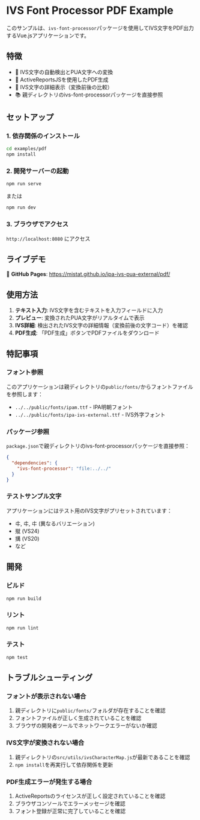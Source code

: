 # IVS Font Processor PDF Example

このサンプルは、`ivs-font-processor`パッケージを使用してIVS文字をPDF出力するVue.jsアプリケーションです。

## 特徴

- 🔄 IVS文字の自動検出とPUA文字への変換
- 📄 ActiveReportsJSを使用したPDF生成
- 🎨 IVS文字の詳細表示（変換前後の比較）
- 📚 親ディレクトリのivs-font-processorパッケージを直接参照

## セットアップ

### 1. 依存関係のインストール

```bash
cd examples/pdf
npm install
```

### 2. 開発サーバーの起動

```bash
npm run serve
```

または

```bash
npm run dev
```

### 3. ブラウザでアクセス

`http://localhost:8080` にアクセス

## ライブデモ

📱 **GitHub Pages**: https://mistat.github.io/ipa-ivs-pua-external/pdf/

## 使用方法

1. **テキスト入力**: IVS文字を含むテキストを入力フィールドに入力
2. **プレビュー**: 変換されたPUA文字がリアルタイムで表示
3. **IVS詳細**: 検出されたIVS文字の詳細情報（変換前後の文字コード）を確認
4. **PDF生成**: 「PDF生成」ボタンでPDFファイルをダウンロード

## 特記事項

### フォント参照

このアプリケーションは親ディレクトリの`public/fonts/`からフォントファイルを参照します：

- `../../public/fonts/ipam.ttf` - IPA明朝フォント
- `../../public/fonts/ipa-ivs-external.ttf` - IVS外字フォント

### パッケージ参照

`package.json`で親ディレクトリのivs-font-processorパッケージを直接参照：

```json
{
  "dependencies": {
    "ivs-font-processor": "file:../../"
  }
}
```

### テストサンプル文字

アプリケーションにはテスト用のIVS文字がプリセットされています：

- 㐄󠄀, 㐄󠄁, 㐄󠄂 (異なるバリエーション)
- 殧󠄇 (VS24)
- 搆󠄃 (VS20)
- など

## 開発

### ビルド

```bash
npm run build
```

### リント

```bash
npm run lint
```

### テスト

```bash
npm test
```

## トラブルシューティング

### フォントが表示されない場合

1. 親ディレクトリに`public/fonts/`フォルダが存在することを確認
2. フォントファイルが正しく生成されていることを確認
3. ブラウザの開発者ツールでネットワークエラーがないか確認

### IVS文字が変換されない場合

1. 親ディレクトリの`src/utils/ivsCharacterMap.js`が最新であることを確認
2. `npm install`を再実行して依存関係を更新

### PDF生成エラーが発生する場合

1. ActiveReportsのライセンスが正しく設定されていることを確認
2. ブラウザコンソールでエラーメッセージを確認
3. フォント登録が正常に完了していることを確認
